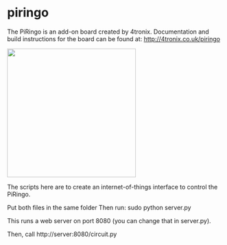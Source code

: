 piringo
=======
The PiRingo is an add-on board created by 4tronix.
Documentation and build instructions for the board can be found at:
http://4tronix.co.uk/piringo

<img src="http://4tronix.co.uk/blog/wp-content/uploads/2013/12/step05.jpg" width="300">

The scripts here are to create an internet-of-things interface to control the PiRingo.

Put both files in the same folder
Then run:
sudo python server.py

This runs a web server on port 8080 (you can change that in server.py).

Then, call http://server:8080/circuit.py
